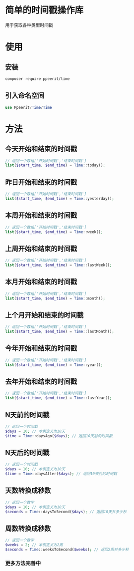 # 简单的时间戳操作库
用于获取各种类型时间戳

# 使用
## 安装
```bash
composer require ppeerit/time
```
## 引入命名空间
```php
use Ppeerit/Time/Time
```
# 方法
## 今天开始和结束的时间戳
```php
// 返回一个数组['开始时间戳','结束时间戳']
list($start_time, $end_time) = Time::today();
```
## 昨日开始和结束的时间戳
```php
// 返回一个数组['开始时间戳','结束时间戳']
list($start_time, $end_time) = Time::yesterday();
```
## 本周开始和结束的时间戳
```php
// 返回一个数组['开始时间戳','结束时间戳']
list($start_time, $end_time) = Time::week();
```
## 上周开始和结束的时间戳
```php
// 返回一个数组['开始时间戳','结束时间戳']
list($start_time, $end_time) = Time::lastWeek();
```
## 本月开始和结束的时间戳
```php
// 返回一个数组['开始时间戳','结束时间戳']
list($start_time, $end_time) = Time::month();
```
## 上个月开始和结束的时间戳
```php
// 返回一个数组['开始时间戳','结束时间戳']
list($start_time, $end_time) = Time::lastMonth();
```
## 今年开始和结束的时间戳
```php
// 返回一个数组['开始时间戳','结束时间戳']
list($start_time, $end_time) = Time::year();
```
## 去年开始和结束的时间戳
```php
// 返回一个数组['开始时间戳','结束时间戳']
list($start_time, $end_time) = Time::lastYear();
```
## N天前的时间戳
```php
// 返回一个时间戳
$days = 10; // 本例定义为10天
$time = Time::daysAgo($days); // 返回10天前的时间戳
```
## N天后的时间戳
```php
// 返回一个时间戳
$days = 10; // 本例定义为10天
$time = Time::daysAfter($days); // 返回10天后的时间戳
```
## 天数转换成秒数
```php
// 返回一个数字
$days = 10; // 本例定义为10天
$seconds = Time::daysToSecond($days); // 返回10天共多少秒
```
## 周数转换成秒数
```php
// 返回一个数字
$weeks = 2; // 本例定义为2周
$seconds = Time::weeksToSecond($weeks); // 返回2周共多少秒
```

### 更多方法完善中
